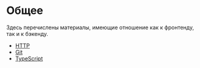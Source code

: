 # Общее

Здесь перечислены материалы, имеющие отношение как к фронтенду, так и к бэкенду.

- [HTTP](./http/README.md)
- [Git](./git/README.md)
- [TypeScript](./typescript/README.md)